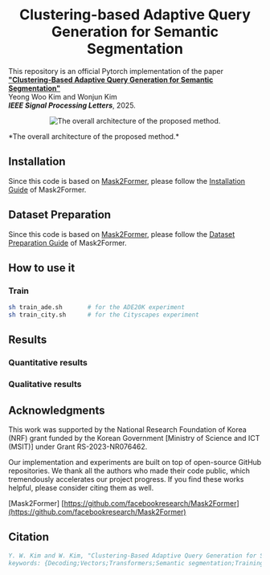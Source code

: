 <h1 align="center">Clustering-based Adaptive Query Generation for Semantic Segmentation</h1>

This repository is an official Pytorch implementation of the paper [**"Clustering-Based Adaptive Query Generation for Semantic Segmentation"**](https://ieeexplore.ieee.org/abstract/document/10949765) <br>
Yeong Woo Kim and Wonjun Kim <br>
***IEEE Signal Processing Letters***, 2025. </br>
<p align="center">
  <img src="[https://github.com/DCVL-WSSS/ClusterCAM/assets/49578893/82ccf953-05b2-4b3e-9441-90b3a247a493](https://github.com/user-attachments/assets/69c8db18-2be0-4595-9a1c-a9cdf80da375)" alt="The overall architecture of the proposed method."/>
</p>
*The overall architecture of the proposed method.*

## Installation
Since this code is based on [Mask2Former](https://github.com/facebookresearch/Mask2Former), please follow the [Installation Guide](https://github.com/facebookresearch/Mask2Former/blob/main/INSTALL.md) of Mask2Former.

## Dataset Preparation
Since this code is based on [Mask2Former](https://github.com/facebookresearch/Mask2Former), please follow the [Dataset Preparation Guide](https://github.com/facebookresearch/Mask2Former/tree/main/datasets) of Mask2Former.

## How to use it
### Train
```bash
sh train_ade.sh       # for the ADE20K experiment
sh train_city.sh      # for the Cityscapes experiment
```

## Results
### Quantitative results

### Qualitative results


## Acknowledgments
This work was supported by the National Research Foundation of Korea (NRF) grant funded by the Korean Government [Ministry of Science and ICT (MSIT)] under Grant RS-2023-NR076462.

Our implementation and experiments are built on top of open-source GitHub repositories. We thank all the authors who made their code public, which tremendously accelerates our project progress. If you find these works helpful, please consider citing them as well.

[Mask2Former] [https://github.com/facebookresearch/Mask2Former](https://github.com/facebookresearch/Mask2Former)  </br>

## Citation
```bibtex
Y. W. Kim and W. Kim, "Clustering-Based Adaptive Query Generation for Semantic Segmentation," in IEEE Signal Processing Letters, doi: 10.1109/LSP.2025.3558160.
keywords: {Decoding;Vectors;Transformers;Semantic segmentation;Training;Semantics;Floors;Convolution;Shape;Phase frequency detectors;Semantic segmentation;deep learning;learnable queries;clustering-based adaptive query generation},
```
